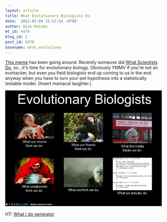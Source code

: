 ```yaml
---
layout: article
title: What Evolutionary Biologists Do
date: '2012-03-04 15:53:54 -0700'
author: Nick Matzke
mt_id: 6470
blog_id: 2
post_id: 6470
basename: what_evolutiona
---
```

[This meme](http://www.theatlanticwire.com/national/2012/02/what-i-do-meme-may-be-immortal/48763/) has been going around.  Recently someone did [What Scientists Do](http://labhomepage.com/887/trivia/getting-in-on-the-what-they-think-meme/), so...it's time for evolutionary biology.  Obviously YMMV if you're not an evohacker, but even you field biologists end up coming to us in the end anyway when you have to turn your pet hypothesis into a statistically testable model. (Insert maniacal laughter.)

[<img src="/uploads/2012/What_evolutionary_biologists_do.jpg" alt="" />](http://pandasthumb.org/assets_c/2012/03/What_evolutionary_biologists_do-962.html)

HT: [What I do generator](http://i.fra.bz/vx3)
